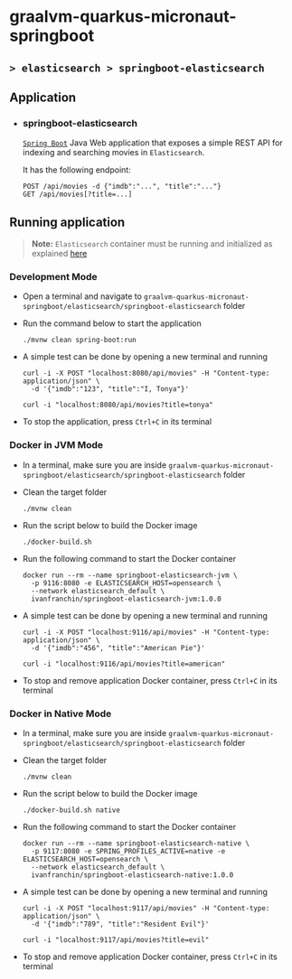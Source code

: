 # graalvm-quarkus-micronaut-springboot
## `> elasticsearch > springboot-elasticsearch`

## Application

- ### springboot-elasticsearch

  [`Spring Boot`](https://docs.spring.io/spring-boot/docs/current/reference/htmlsingle/) Java Web application that exposes a simple REST API for indexing and searching movies in `Elasticsearch`.
  
  It has the following endpoint:
  ```
  POST /api/movies -d {"imdb":"...", "title":"..."}
  GET /api/movies[?title=...]
  ```

## Running application

> **Note:** `Elasticsearch` container must be running and initialized as explained [here](https://github.com/ivangfr/graalvm-quarkus-micronaut-springboot/tree/master/elasticsearch#start-environment)

### Development Mode

- Open a terminal and navigate to `graalvm-quarkus-micronaut-springboot/elasticsearch/springboot-elasticsearch` folder

- Run the command below to start the application
  ```
  ./mvnw clean spring-boot:run
  ```

- A simple test can be done by opening a new terminal and running
  ```
  curl -i -X POST "localhost:8080/api/movies" -H "Content-type: application/json" \
    -d '{"imdb":"123", "title":"I, Tonya"}'
  
  curl -i "localhost:8080/api/movies?title=tonya"
  ```

- To stop the application, press `Ctrl+C` in its terminal

### Docker in JVM Mode

- In a terminal, make sure you are inside `graalvm-quarkus-micronaut-springboot/elasticsearch/springboot-elasticsearch` folder

- Clean the target folder
  ```
  ./mvnw clean
  ```

- Run the script below to build the Docker image
  ```
  ./docker-build.sh
  ```

- Run the following command to start the Docker container
  ```
  docker run --rm --name springboot-elasticsearch-jvm \
    -p 9116:8080 -e ELASTICSEARCH_HOST=opensearch \
    --network elasticsearch_default \
    ivanfranchin/springboot-elasticsearch-jvm:1.0.0
  ```

- A simple test can be done by opening a new terminal and running
  ```
  curl -i -X POST "localhost:9116/api/movies" -H "Content-type: application/json" \
    -d '{"imdb":"456", "title":"American Pie"}'
  
  curl -i "localhost:9116/api/movies?title=american"
  ```

- To stop and remove application Docker container, press `Ctrl+C` in its terminal

### Docker in Native Mode

- In a terminal, make sure you are inside `graalvm-quarkus-micronaut-springboot/elasticsearch/springboot-elasticsearch` folder

- Clean the target folder
  ```
  ./mvnw clean
  ```

- Run the script below to build the Docker image
  ```
  ./docker-build.sh native
  ```

- Run the following command to start the Docker container
  ```
  docker run --rm --name springboot-elasticsearch-native \
    -p 9117:8080 -e SPRING_PROFILES_ACTIVE=native -e ELASTICSEARCH_HOST=opensearch \
    --network elasticsearch_default \
    ivanfranchin/springboot-elasticsearch-native:1.0.0
  ```

- A simple test can be done by opening a new terminal and running
  ```
  curl -i -X POST "localhost:9117/api/movies" -H "Content-type: application/json" \
    -d '{"imdb":"789", "title":"Resident Evil"}'
  
  curl -i "localhost:9117/api/movies?title=evil"
  ```

- To stop and remove application Docker container, press `Ctrl+C` in its terminal
